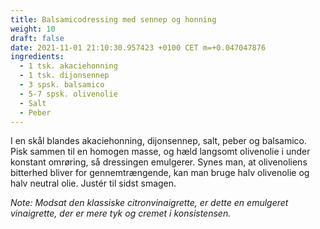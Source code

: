 ```yaml
---
title: Balsamicodressing med sennep og honning
weight: 10
draft: false
date: 2021-11-01 21:10:30.957423 +0100 CET m=+0.047047876
ingredients:
  - 1 tsk. akaciehonning
  - 1 tsk. dijonsennep
  - 3 spsk. balsamico
  - 5-7 spsk. olivenolie
  - Salt
  - Peber
---
```




I en skål blandes akaciehonning, dijonsennep, salt, peber og balsamico.
Pisk sammen til en homogen masse, og hæld langsomt olivenolie i under
konstant omrøring, så dressingen emulgerer. Synes man, at olivenoliens
bitterhed bliver for gennemtrængende, kan man bruge halv olivenolie og
halv neutral olie. Justér til sidst smagen.

*Note: Modsat den klassiske citronvinaigrette, er dette en emulgeret
vinaigrette, der er mere tyk og cremet i konsistensen.*

